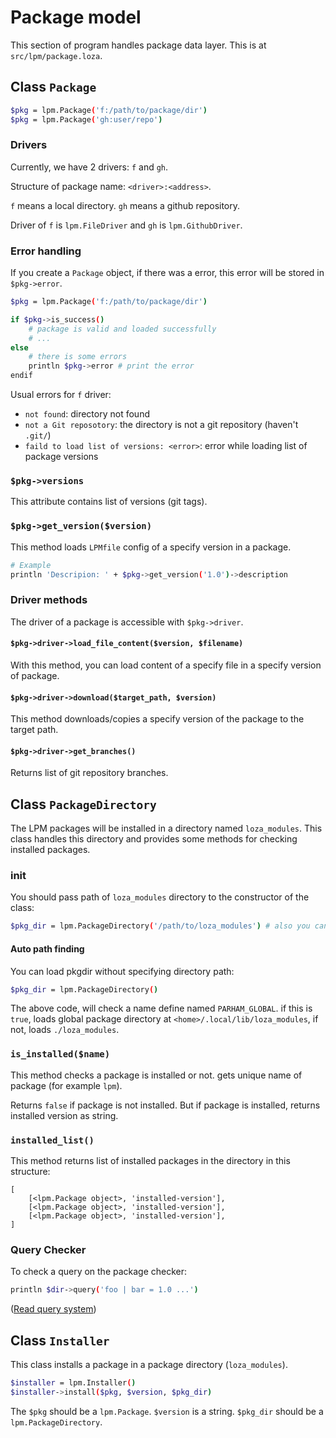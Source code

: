 # Package model
This section of program handles package data layer.
This is at `src/lpm/package.loza`.

## Class `Package`

```bash
$pkg = lpm.Package('f:/path/to/package/dir')
$pkg = lpm.Package('gh:user/repo')
```

### Drivers
Currently, we have 2 drivers: `f` and `gh`.

Structure of package name: `<driver>:<address>`.

`f` means a local directory.
`gh` means a github repository.

Driver of `f` is `lpm.FileDriver` and `gh` is `lpm.GithubDriver`.

### Error handling
If you create a `Package` object, if there was a error, this error will be stored in `$pkg->error`.

```bash
$pkg = lpm.Package('f:/path/to/package/dir')

if $pkg->is_success()
    # package is valid and loaded successfully
    # ...
else
    # there is some errors
    println $pkg->error # print the error
endif
```

Usual errors for `f` driver:
- `not found`: directory not found
- `not a Git reposotory`: the directory is not a git repository (haven't `.git/`)
- `faild to load list of versions: <error>`: error while loading list of package versions

### `$pkg->versions`
This attribute contains list of versions (git tags).

### `$pkg->get_version($version)`
This method loads `LPMfile` config of a specify version in a package.

```bash
# Example
println 'Descripion: ' + $pkg->get_version('1.0')->description
```

### Driver methods
The driver of a package is accessible with `$pkg->driver`.

#### `$pkg->driver->load_file_content($version, $filename)`
With this method, you can load content of a specify file in a specify version of package.

#### `$pkg->driver->download($target_path, $version)`
This method downloads/copies a specify version of the package to the target path.

#### `$pkg->driver->get_branches()`
Returns list of git repository branches.

## Class `PackageDirectory`
The LPM packages will be installed in a directory named `loza_modules`.
This class handles this directory and provides some methods for checking installed packages.

### init
You should pass path of `loza_modules` directory to the constructor of the class:

```bash
$pkg_dir = lpm.PackageDirectory('/path/to/loza_modules') # also you can use other name instead of `loza_modules`
```

#### Auto path finding
You can load pkgdir without specifying directory path:

```bash
$pkg_dir = lpm.PackageDirectory()
```

The above code, will check a name define named `PARHAM_GLOBAL`. if this is `true`, loads global package directory at `<home>/.local/lib/loza_modules`, if not, loads `./loza_modules`.

### `is_installed($name)`
This method checks a package is installed or not. gets unique name of package (for example `lpm`).

Returns `false` if package is not installed.
But if package is installed, returns installed version as string.

### `installed_list()`
This method returns list of installed packages in the directory in this structure:

```
[
    [<lpm.Package object>, 'installed-version'],
    [<lpm.Package object>, 'installed-version'],
    [<lpm.Package object>, 'installed-version'],
]
```

### Query Checker
To check a query on the package checker:

```bash
println $dir->query('foo | bar = 1.0 ...')
```

([Read query system](../query.md))

## Class `Installer`
This class installs a package in a package directory (`loza_modules`).

```bash
$installer = lpm.Installer()
$installer->install($pkg, $version, $pkg_dir)
```

The `$pkg` should be a `lpm.Package`.
`$version` is a string.
`$pkg_dir` should be a `lpm.PackageDirectory`.
